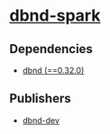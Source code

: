 # [dbnd-spark](https://pypi.org/project/dbnd-spark)

## Dependencies
- [dbnd (==0.32.0)](packages/d/dbnd.md)



## Publishers
- [dbnd-dev](https://pypi.org/user/dbnd-dev)


